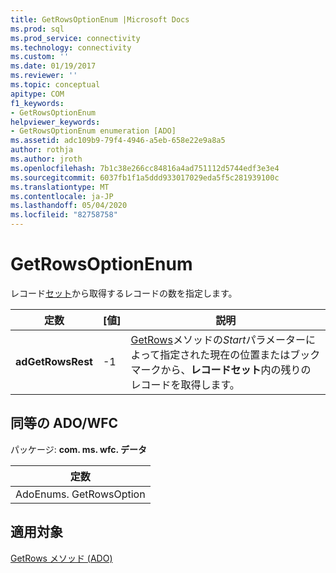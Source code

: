 ```yaml
---
title: GetRowsOptionEnum |Microsoft Docs
ms.prod: sql
ms.prod_service: connectivity
ms.technology: connectivity
ms.custom: ''
ms.date: 01/19/2017
ms.reviewer: ''
ms.topic: conceptual
apitype: COM
f1_keywords:
- GetRowsOptionEnum
helpviewer_keywords:
- GetRowsOptionEnum enumeration [ADO]
ms.assetid: adc109b9-79f4-4946-a5eb-658e22e9a8a5
author: rothja
ms.author: jroth
ms.openlocfilehash: 7b1c38e266cc84816a4ad751112d5744edf3e3e4
ms.sourcegitcommit: 6037fb1f1a5ddd933017029eda5f5c281939100c
ms.translationtype: MT
ms.contentlocale: ja-JP
ms.lasthandoff: 05/04/2020
ms.locfileid: "82758758"
---
```

# <a name="getrowsoptionenum"></a>GetRowsOptionEnum
レコード[セット](../../../ado/reference/ado-api/recordset-object-ado.md)から取得するレコードの数を指定します。  
  
|定数|[値]|説明|  
|--------------|-----------|-----------------|  
|**adGetRowsRest**|-1|[GetRows](../../../ado/reference/ado-api/getrows-method-ado.md)メソッドの*Start*パラメーターによって指定された現在の位置またはブックマークから、**レコードセット**内の残りのレコードを取得します。|  
  
## <a name="adowfc-equivalent"></a>同等の ADO/WFC  
 パッケージ: **com. ms. wfc. データ**  
  
|定数|  
|--------------|  
|AdoEnums. GetRowsOption|  
  
## <a name="applies-to"></a>適用対象  
 [GetRows メソッド (ADO)](../../../ado/reference/ado-api/getrows-method-ado.md)

